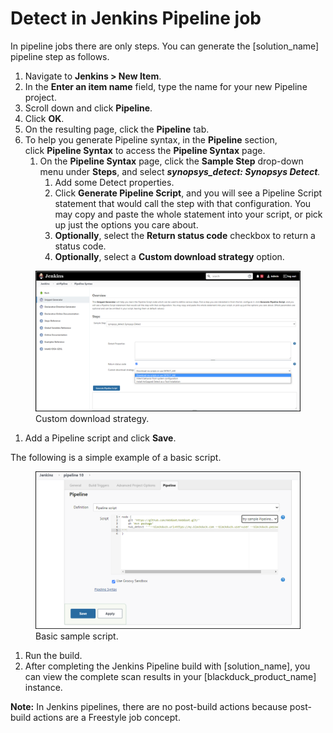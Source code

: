 # Detect in Jenkins Pipeline job
In pipeline jobs there are only steps. You can generate the [solution_name] pipeline step as follows.

1. Navigate to **Jenkins > New Item**.
1. In the **Enter an item name** field, type the name for your new Pipeline project.
1. Scroll down and click **Pipeline**.
1. Click **OK**.
1. On the resulting page, click the **Pipeline** tab.
1. To help you generate Pipeline syntax, in the **Pipeline** section, click **Pipeline Syntax** to access the **Pipeline Syntax** page.
   1. On the **Pipeline Syntax** page, click the **Sample Step** drop-down menu under **Steps**, and select ***synopsys\_detect: Synopsys Detect**.*
      1. Add some Detect properties.
      1. Click **Generate Pipeline Script**, and you will see a Pipeline Script statement that would call the step with that configuration. You may copy and paste the whole statement into your script, or pick up just the options you care about.
      1. **Optionally**, select the **Return status code** checkbox to return a status code.
      1. **Optionally**, select a **Custom download strategy** option.

<figure>
    <img src="../jenkinsplugin/images/Pipeline1.png"
         alt="Custom download strategy">
    <figcaption>Custom download strategy.</figcaption>
</figure>

1. Add a Pipeline script and click **Save**.

The following is a simple example of a basic script.

<figure>
    <img src="../jenkinsplugin/images/Pipeline2.png"
         alt="Sample script">
    <figcaption>Basic sample script.</figcaption>
</figure>

1. Run the build.
1. After completing the Jenkins Pipeline build with [solution_name], you can view the complete scan results in your [blackduck_product_name] instance.

**Note:** In Jenkins pipelines, there are no post-build actions because post-build actions are a Freestyle job concept. 
